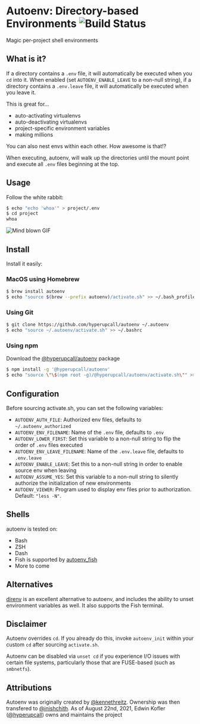 # Autoenv: Directory-based Environments ![Build Status](https://github.com/hyperupcall/autoenv/actions/workflows/ci.yml/badge.svg)

Magic per-project shell environments

## What is it?

If a directory contains a `.env` file, it will automatically be executed
when you `cd` into it. When enabled (set `AUTOENV_ENABLE_LEAVE` to a
non-null string), if a directory contains a `.env.leave` file, it will
automatically be executed when you leave it.

This is great for...

- auto-activating virtualenvs
- auto-deactivating virtualenvs
- project-specific environment variables
- making millions

You can also nest envs within each other. How awesome is that!?

When executing, autoenv, will walk up the directories until the mount
point and execute all `.env` files beginning at the top.

## Usage

Follow the white rabbit:

```sh
$ echo "echo 'whoa'" > project/.env
$ cd project
whoa
```

![Mind blown GIF](http://media.tumblr.com/tumblr_ltuzjvbQ6L1qzgpx9.gif)

## Install

Install it easily:

### MacOS using Homebrew

```sh
$ brew install autoenv
$ echo "source $(brew --prefix autoenv)/activate.sh" >> ~/.bash_profile
```

### Using Git

```sh
$ git clone https://github.com/hyperupcall/autoenv ~/.autoenv
$ echo "source ~/.autoenv/activate.sh" >> ~/.bashrc
```

### Using npm

Download the [@hyperupcall/autoenv](https://www.npmjs.com/package/@hyperupcall/autoenv) package

```sh
$ npm install -g '@hyperupcall/autoenv'
$ echo "source \"\$(npm root -g)/@hyperupcall/autoenv/activate.sh\"" >> ~/.bashrc
```

## Configuration

Before sourcing activate.sh, you can set the following variables:

- `AUTOENV_AUTH_FILE`: Authorized env files, defaults to
  `~/.autoenv_authorized`
- `AUTOENV_ENV_FILENAME`: Name of the `.env` file, defaults to `.env`
- `AUTOENV_LOWER_FIRST`: Set this variable to a non-null string to flip the order of `.env`
  files executed
- `AUTOENV_ENV_LEAVE_FILENAME`: Name of the `.env.leave` file,
  defaults to `.env.leave`
- `AUTOENV_ENABLE_LEAVE`: Set this to a non-null string in order to
  enable source env when leaving
- `AUTOENV_ASSUME_YES`: Set this variable to a non-null string to silently authorize the
  initialization of new environments
- `AUTOENV_VIEWER`: Program used to display env files prior to authorization.
  Default: `"less -N"`.

## Shells

autoenv is tested on:

- Bash
- ZSH
- Dash
- Fish is supported by
  [autoenv_fish](https://github.com/loopbit/autoenv_fish)
- More to come

## Alternatives

[direnv](https://direnv.net) is an excellent alternative to autoenv, and includes the ability to unset environment variables as well. It also supports the Fish terminal.

## Disclaimer

Autoenv overrides `cd`. If you already do this, invoke `autoenv_init` within your custom `cd` after sourcing `activate.sh`.

Autoenv can be disabled via `unset cd` if you experience I/O issues with certain file systems, particularly those that are FUSE-based (such as `smbnetfs`).

## Attributions

Autoenv was originally created by [@kennethreitz](https://github.com/kennethreitz). Ownership was then transfered to [@inishchith](https://github.com/inishchith). As of August 22nd, 2021, Edwin Kofler ([@hyperupcall](https://github.com/hyperupcall)) owns and maintains the project
